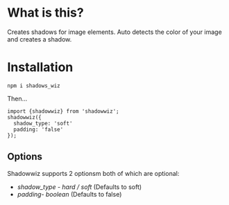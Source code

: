 # What is this?


Creates shadows for image elements.
Auto detects the color of your image and creates a shadow.


# Installation

`npm i shadows_wiz`

Then...

```
import {shadowwiz} from 'shadowwiz';
shadowwiz({
  shadow_type: 'soft'
  padding: 'false'
});
```

## Options


Shadowwiz supports 2 optionsm both of which are optional:


* *shadow_type* - _hard / soft_ (Defaults to soft)
* *padding*- _boolean_ (Defaults to false)
